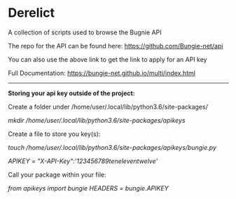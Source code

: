 # Derelict

A collection of scripts used to browse the Bugnie API


The repo for the API can be found here: https://github.com/Bungie-net/api

You can also use the above link to get the link to apply for an API key


Full Documentation: https://bungie-net.github.io/multi/index.html

---
**Storing your api key outside of the project:**

Create a folder under /home/user/.local/lib/python3.6/site-packages/

*mkdir /home/user/.local/lib/python3.6/site-packages/apikeys*


Create a file to store you key(s):

*touch /home/user/.local/lib/python3.6/site-packages/apikeys/bungie.py*

*APIKEY = "X-API-Key":'123456789teneleventwelve'*

Call your package within your file:

*from apikeys import bungie*
*HEADERS = bungie.APIKEY*
